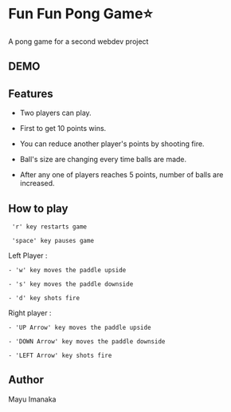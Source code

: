 # Fun Fun Pong Game⭐️

A pong game for a second webdev project

## DEMO

## Features

- Two players can play.

- First to get 10 points wins. 

- You can reduce another player's points by shooting fire.

- Ball's size are changing every time balls are made.

- After any one of players reaches 5 points, number of balls are increased. 

## How to play

	 'r' key restarts game

	 'space' key pauses game
  
Left Player :
      
	- 'w' key moves the paddle upside

	- 's' key moves the paddle downside
  
	- 'd' key shots fire
      
Right player :

	- 'UP Arrow' key moves the paddle upside

	- 'DOWN Arrow' key moves the paddle downside
  
	- 'LEFT Arrow' key shots fire

## Author

Mayu Imanaka
